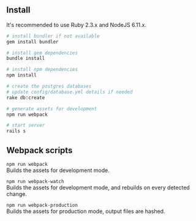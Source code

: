 ## Install
It's recommended to use Ruby 2.3.x and NodeJS 6.11.x.
```sh
# install bundler if not available
gem install bundler

# install gem dependencies
bundle install

# install npm dependencies
npm install

# create the postgres databases
# update config/database.yml details if needed
rake db:create

# generate assets for development
npm run webpack

# start server
rails s
```

## Webpack scripts

`npm run webpack`  
Builds the assets for development mode.

`npm run webpack-watch`  
Builds the assets for development mode, and rebuilds on every detected change.

`npm run webpack-production`  
Builds the assets for production mode, output files are hashed.